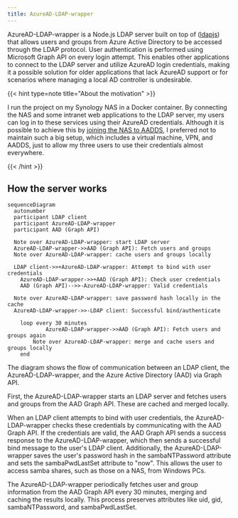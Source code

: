 ```yaml
---
title: AzureAD-LDAP-wrapper
---
```


AzureAD-LDAP-wrapper is a Node.js LDAP server built on top of ([ldapjs](https://github.com/ldapjs/node-ldapjs)) that allows users and groups from Azure Active Directory to be accessed through the LDAP protocol. User authentication is performed using Microsoft Graph API on every login attempt. This enables other applications to connect to the LDAP server and utilize AzureAD login credentials, making it a possible solution for older applications that lack AzureAD support or for scenarios where managing a local AD controller is undesirable.

{{< hint type=note title="About the motivation" >}}

I run the project on my Synology NAS in a Docker container. By connecting the NAS and some intranet web applications to the LDAP server, my users can log in to these services using their AzureAD credentials. Although it is possible to achieve this by [joining the NAS to AADDS](https://kb.synology.com/en-global/DSM/tutorial/How_to_join_NAS_to_Azure_AD_Domain), I preferred not to maintain such a big setup, which includes a virtual machine, VPN, and AADDS, just to allow my three users to use their credentials almost everywhere.

{{< /hint >}}

## How the server works

```mermaid
sequenceDiagram
  autonumber
  participant LDAP client
  participant AzureAD-LDAP-wrapper
  participant AAD (Graph API)
      
  Note over AzureAD-LDAP-wrapper: start LDAP server
  AzureAD-LDAP-wrapper->>AAD (Graph API): Fetch users and groups
  Note over AzureAD-LDAP-wrapper: cache users and groups locally

  LDAP client->>+AzureAD-LDAP-wrapper: Attempt to bind with user credentials
    AzureAD-LDAP-wrapper->>+AAD (Graph API): Check user credentials      
    AAD (Graph API)-->>-AzureAD-LDAP-wrapper: Valid credentials

  Note over AzureAD-LDAP-wrapper: save password hash locally in the cache
  AzureAD-LDAP-wrapper->>-LDAP client: Successful bind/authenticate
    
    loop every 30 minutes
            AzureAD-LDAP-wrapper->>AAD (Graph API): Fetch users and groups again
        Note over AzureAD-LDAP-wrapper: merge and cache users and groups locally
    end

```

The diagram shows the flow of communication between an LDAP client, the AzureAD-LDAP-wrapper, and the Azure Active Directory (AAD) via Graph API.

First, the AzureAD-LDAP-wrapper starts an LDAP server and fetches users and groups from the AAD Graph API. These are cached and merged locally.

When an LDAP client attempts to bind with user credentials, the AzureAD-LDAP-wrapper checks these credentials by communicating with the AAD Graph API. If the credentials are valid, the AAD Graph API sends a success response to the AzureAD-LDAP-wrapper, which then sends a successful bind message to the user's LDAP client. Additionally, the AzureAD-LDAP-wrapper saves the user's password hash in the sambaNTPassword attribute and sets the sambaPwdLastSet attribute to "now". This allows the user to access samba shares, such as those on a NAS, from Windows PCs.

The AzureAD-LDAP-wrapper periodically fetches user and group information from the AAD Graph API every 30 minutes, merging and caching the results locally. This process preserves attributes like uid, gid, sambaNTPassword, and sambaPwdLastSet.
